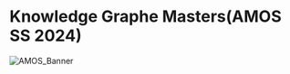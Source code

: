 # Knowledge Graphe Masters(AMOS SS 2024)

![AMOS_Banner ](https://github.com/amosproj/amos2024ss05-knowledge-graph-extractor/assets/75223225/ea785a68-b484-43a0-ad36-fe79fbb47943)
